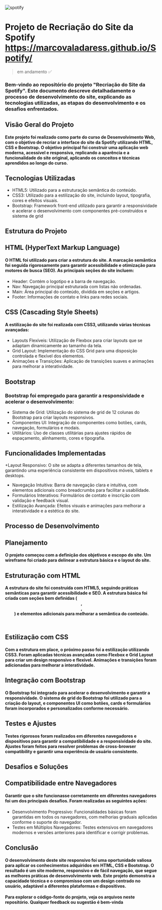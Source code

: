 ![spotify](https://github.com/marcovaladaress/Spotify/assets/147932026/3c1bb921-9f22-4ceb-86c2-0918ed3c8fab)


#  Projeto de Recriação do Site da Spotify                     https://marcovaladaress.github.io/Spotify/
> em andamento ✅    
>
### Bem-vindo ao repositório do projeto "Recriação do Site da Spotify". Este documento descreve detalhadamente o processo de desenvolvimento do site, explicando as tecnologias utilizadas, as etapas do desenvolvimento e os desafios enfrentados.

## Visão Geral do Projeto

#### Este projeto foi realizado como parte do curso de Desenvolvimento Web, com o objetivo de recriar a interface do site da Spotify utilizando HTML, CSS e Bootstrap. O objetivo principal foi construir uma aplicação web moderna, acessível e responsiva, replicando a aparência e a funcionalidade do site original, aplicando os conceitos e técnicas aprendidos ao longo do curso.

## Tecnologias Utilizadas

+ HTML5: Utilizado para a estruturação semântica do conteúdo.
+ CSS3: Utilizado para a estilização do site, incluindo layout, tipografia, cores e efeitos visuais.
+ Bootstrap: Framework front-end utilizado para garantir a responsividade e acelerar o desenvolvimento com componentes pré-construídos e sistema de grid

## Estrutura do Projeto 

## HTML (HyperText Markup Language)
#### O HTML foi utilizado para criar a estrutura do site. A marcação semântica foi seguida rigorosamente para garantir acessibilidade e otimização para motores de busca (SEO). As principais seções do site incluem:

+ Header: Contém o logotipo e a barra de navegação.
+ Nav: Navegação principal estruturada com listas não ordenadas.
+ Main: Área principal do conteúdo, dividida em seções e artigos.
+ Footer: Informações de contato e links para redes sociais.

## CSS (Cascading Style Sheets)

#### A estilização do site foi realizada com CSS3, utilizando várias técnicas avançadas:

+ Layouts Flexíveis: Utilização de Flexbox para criar layouts que se adaptam dinamicamente ao tamanho da tela.
+ Grid Layout: Implementação do CSS Grid para uma disposição controlada e flexível dos elementos.
+ Animações e Transições: Aplicação de transições suaves e animações para melhorar a interatividade.

 ## Bootstrap

 ### Bootstrap foi empregado para garantir a responsividade e acelerar o desenvolvimento:
 + Sistema de Grid: Utilização do sistema de grid de 12 colunas do Bootstrap para criar layouts responsivos.
 + Componentes UI: Integração de componentes como botões, cards, navegação, formulários e modais.
 + Utilitários: Uso de classes utilitárias para ajustes rápidos de espaçamento, alinhamento, cores e tipografia.
 
 ## Funcionalidades Implementadas

 +Layout Responsivo: O site se adapta a diferentes tamanhos de tela, garantindo uma experiência consistente em dispositivos móveis, tablets e desktops.
 + Navegação Intuitiva: Barra de navegação clara e intuitiva, com elementos adicionais como breadcrumbs para facilitar a usabilidade.
 + Formulários Interativos: Formulários de contato e inscrição com validação e feedback visual.
 + Estilização Avançada: Efeitos visuais e animações para melhorar a interatividade e a estética do site.

 ## Processo de Desenvolvimento
 ## Planejamento 
 #### O projeto começou com a definição dos objetivos e escopo do site. Um wireframe foi criado para delinear a estrutura básica e o layout do site.

 ## Estruturação com HTML 
 #### A estrutura do site foi construída com HTML5, seguindo práticas semânticas para garantir acessibilidade e SEO. A estrutura básica foi criada com seções bem definidas (<header>, <main>, <footer>) e elementos adicionais para melhorar a semântica do conteúdo.

 ## Estilização com CSS
 #### Com a estrutura em place, o próximo passo foi a estilização utilizando CSS3. Foram aplicadas técnicas avançadas como Flexbox e Grid Layout para criar um design responsivo e flexível. Animações e transições foram adicionadas para melhorar a interatividade.

 ## Integração com Bootstrap
 #### O Bootstrap foi integrado para acelerar o desenvolvimento e garantir a responsividade. O sistema de grid do Bootstrap foi utilizado para a criação do layout, e componentes UI como botões, cards e formulários foram incorporados e personalizados conforme necessário.

 ## Testes e Ajustes 
 #### Testes rigorosos foram realizados em diferentes navegadores e dispositivos para garantir a compatibilidade e a responsividade do site. Ajustes foram feitos para resolver problemas de cross-browser compatibility e garantir uma experiência de usuário consistente.

 ## Desafios e Soluções 
 ## Compatibilidade entre Navegadores

 #### Garantir que o site funcionasse corretamente em diferentes navegadores foi um dos principais desafios. Foram realizadas as seguintes ações:
 + Desenvolvimento Progressivo: Funcionalidades básicas foram garantidas em todos os navegadores, com melhorias graduais aplicadas conforme o suporte do navegador.
 + Testes em Múltiplos Navegadores: Testes extensivos em navegadores modernos e versões anteriores para identificar e corrigir problemas.

 ## Conclusão 
 #### O desenvolvimento deste site responsivo foi uma oportunidade valiosa para aplicar os conhecimentos adquiridos em HTML, CSS e Bootstrap. O resultado é um site moderno, responsivo e de fácil navegação, que segue as melhores práticas de desenvolvimento web. Este projeto demonstra a capacidade técnica e o compromisso com um design centrado no usuário, adaptável a diferentes plataformas e dispositivos.
 #### Para explorar o código-fonte do projeto, veja os arquivos neste repositório. Qualquer feedback ou sugestão é bem-vinda
 
